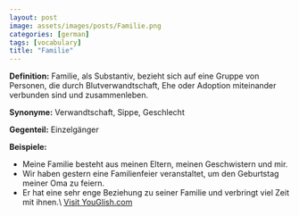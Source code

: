 ```yaml
---
layout: post
image: assets/images/posts/Familie.png
categories: [german]
tags: [vocabulary]
title: "Familie"
---
```


**Definition:** Familie, als Substantiv, bezieht sich auf eine Gruppe von Personen, die durch Blutverwandtschaft, Ehe oder Adoption miteinander verbunden sind und zusammenleben.

**Synonyme:** Verwandtschaft, Sippe, Geschlecht

**Gegenteil:** Einzelgänger

**Beispiele:**
- Meine Familie besteht aus meinen Eltern, meinen Geschwistern und mir.
- Wir haben gestern eine Familienfeier veranstaltet, um den Geburtstag meiner Oma zu feiern.
- Er hat eine sehr enge Beziehung zu seiner Familie und verbringt viel Zeit mit ihnen.\ <a id="yg-widget-0" class="youglish-widget" data-query="Familie" data-lang="german" data-components="8412" data-auto-start="0" data-bkg-color="theme_light" data-title="How%20to%20pronounce%20Familie%20in%20German"  rel="nofollow" href="https://youglish.com">Visit YouGlish.com</a><script async src="https://youglish.com/public/emb/widget.js" charset="utf-8"></script>